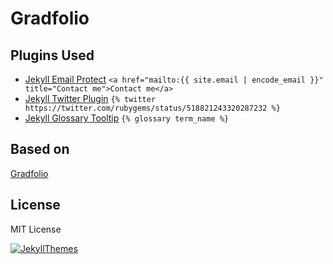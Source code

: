 # Gradfolio
## Plugins Used
- [Jekyll Email Protect](https://github.com/vwochnik/jekyll-email-protect)
`<a href="mailto:{{ site.email | encode_email }}" title="Contact me">Contact me</a>`
- [Jekyll Twitter Plugin](https://github.com/rob-murray/jekyll-twitter-plugin)
`{% twitter https://twitter.com/rubygems/status/518821243320287232 %}`
- [Jekyll Glossary Tooltip](https://github.com/erikw/jekyll-glossary_tooltip)
`{% glossary term_name %}`

## Based on
[Gradfolio](https://jitinnair1.github.io/gradfolio/)

## License
MIT License

[![JekyllThemes](https://img.shields.io/badge/featured%20on-JekyllThemes-red.svg)](https://jekyll-themes.com)
